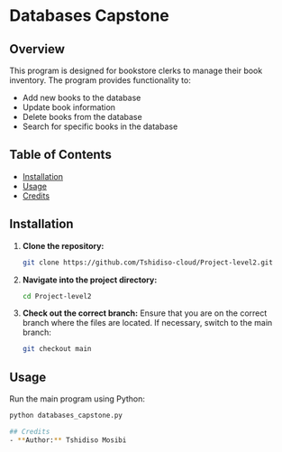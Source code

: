 # Databases Capstone

## Overview
This program is designed for bookstore clerks to manage their book inventory. The program provides functionality to:
- Add new books to the database
- Update book information
- Delete books from the database
- Search for specific books in the database

## Table of Contents
- [Installation](#installation)
- [Usage](#usage)
- [Credits](#credits)

## Installation
1. **Clone the repository:**
    ```bash
    git clone https://github.com/Tshidiso-cloud/Project-level2.git
    ```
2. **Navigate into the project directory:**
    ```bash
    cd Project-level2
    ```

3. **Check out the correct branch:**
    Ensure that you are on the correct branch where the files are located. If necessary, switch to the main branch:
    ```bash
    git checkout main
    ```

## Usage
Run the main program using Python:
```bash
python databases_capstone.py

## Credits 
- **Author:** Tshidiso Mosibi
